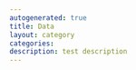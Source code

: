 ```yaml
---
autogenerated: true
title: Data
layout: category
categories: 
description: test description
---
```


